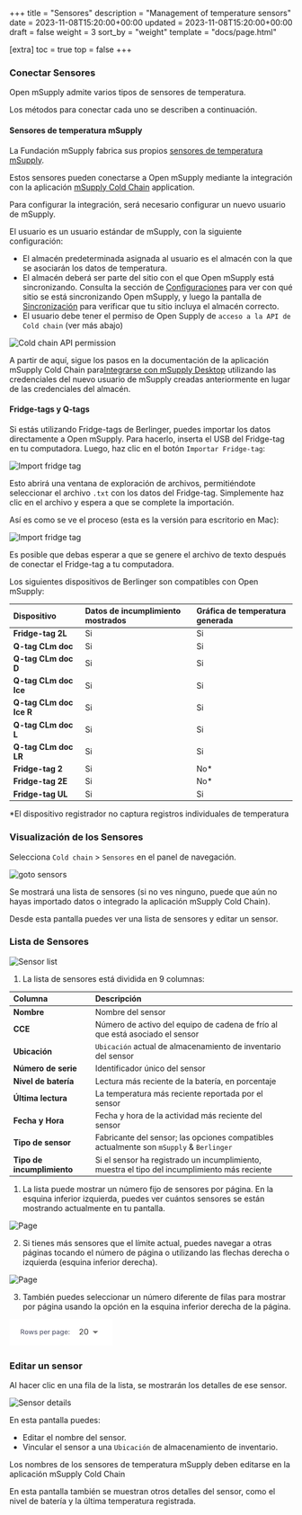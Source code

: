 +++
title = "Sensores"
description = "Management of temperature sensors"
date = 2023-11-08T15:20:00+00:00
updated = 2023-11-08T15:20:00+00:00
draft = false
weight = 3
sort_by = "weight"
template = "docs/page.html"

[extra]
toc = true
top = false
+++

### Conectar Sensores

Open mSupply admite varios tipos de sensores de temperatura.

Los métodos para conectar cada uno se describen a continuación.

#### Sensores de temperatura mSupply

La Fundación mSupply fabrica sus propios [sensores de temperatura mSupply](https://msupply.foundation/open-msupply/cold-chain/#mSupplySensor).

Estos sensores pueden conectarse a Open mSupply mediante la integración con la aplicación [mSupply Cold Chain](/coldchain/introduction/) application.

Para configurar la integración, será necesario configurar un nuevo usuario de mSupply.

El usuario es un usuario estándar de mSupply, con la siguiente configuración:

- El almacén predeterminada asignada al usuario es el almacén con la que se asociarán los datos de temperatura.
- El almacén deberá ser parte del sitio con el que Open mSupply está sincronizando. Consulta la sección de [Configuraciones](/docs/settings/synchronisation/#viewing-the-synchronisation-settings) para ver con qué sitio se está sincronizando Open mSupply, y luego la pantalla de [Sincronización](https://docs.msupply.org.nz/synchronisation:sync_sites#viewing_sync_sites) para verificar que tu sitio incluya el almacén correcto.
- El usuario debe tener el permiso de Open Supply de `acceso a la API de Cold chain` (ver más abajo)

![Cold chain API permission](/docs/coldchain/images/coldchain_permission.png)

A partir de aquí, sigue los pasos en la documentación de la aplicación mSupply Cold Chain para[Integrarse con mSupply Desktop](/coldchain/desktop-integration/#msupply-desktop-setup-steps) utilizando las credenciales del nuevo usuario de mSupply creadas anteriormente en lugar de las credenciales del almacén.

#### Fridge-tags y Q-tags

Si estás utilizando Fridge-tags de Berlinger, puedes importar los datos directamente a Open mSupply. Para hacerlo, inserta el USB del Fridge-tag en tu computadora.
Luego, haz clic en el botón `Importar Fridge-tag`:

![Import fridge tag](/docs/coldchain/images/import_fridge_tag.png)

Esto abrirá una ventana de exploración de archivos, permitiéndote seleccionar el archivo `.txt` con los datos del Fridge-tag. Simplemente haz clic en el archivo y espera a que se complete la importación.

Así es como se ve el proceso (esta es la versión para escritorio en Mac):

![Import fridge tag](/docs/coldchain/images/import_fridge_tag.gif)

<div class="nota">Es posible que debas esperar a que se genere el archivo de texto después de conectar el Fridge-tag a tu computadora.</div>

Los siguientes dispositivos de Berlinger son compatibles con Open mSupply:

| Dispositivo             | Datos de incumplimiento mostrados | Gráfica de temperatura generada |
| :---------------------- | :-------------------------------- | :------------------------------ |
| **Fridge-tag 2L**       | Si                                | Si                              |
| **Q-tag CLm doc**       | Si                                | Si                              |
| **Q-tag CLm doc D**     | Si                                | Si                              |
| **Q-tag CLm doc Ice**   | Si                                | Si                              |
| **Q-tag CLm doc Ice R** | Si                                | Si                              |
| **Q-tag CLm doc L**     | Si                                | Si                              |
| **Q-tag CLm doc LR**    | Si                                | Si                              |
| **Fridge-tag 2**        | Si                                | No\*                            |
| **Fridge-tag 2E**       | Si                                | No\*                            |
| **Fridge-tag UL**       | Si                                | Si                              |

\*El dispositivo registrador no captura registros individuales de temperatura

### Visualización de los Sensores

Selecciona `Cold chain` > `Sensores` en el panel de navegación.

![goto sensors](/docs/coldchain/images/goto_sensors.png)

Se mostrará una lista de sensores (si no ves ninguno, puede que aún no hayas importado datos o integrado la aplicación mSupply Cold Chain).

Desde esta pantalla puedes ver una lista de sensores y editar un sensor.

### Lista de Sensores

![Sensor list](/docs/coldchain/images/sensor_list.png)

1. La lista de sensores está dividida en 9 columnas:

| Columna                    | Descripción                                                                                   |
| :------------------------- | :-------------------------------------------------------------------------------------------- |
| **Nombre**                 | Nombre del sensor                                                                             |
| **CCE**                    | Número de activo del equipo de cadena de frío al que está asociado el sensor                  |
| **Ubicación**              | `Ubicación` actual de almacenamiento de inventario del sensor                                 |
| **Número de serie**        | Identificador único del sensor                                                                |
| **Nivel de batería**       | Lectura más reciente de la batería, en porcentaje                                             |
| **Última lectura**         | La temperatura más reciente reportada por el sensor                                           |
| **Fecha y Hora**           | Fecha y hora de la actividad más reciente del sensor                                          |
| **Tipo de sensor**         | Fabricante del sensor; las opciones compatibles actualmente son `mSupply` & `Berlinger`       |
| **Tipo de incumplimiento** | Si el sensor ha registrado un incumplimiento, muestra el tipo del incumplimiento más reciente |

1. La lista puede mostrar un número fijo de sensores por página. En la esquina inferior izquierda, puedes ver cuántos sensores se están mostrando actualmente en tu pantalla.

![Page](/docs/introduction/images/list_showing.png)

2. Si tienes más sensores que el límite actual, puedes navegar a otras páginas tocando el número de página o utilizando las flechas derecha o izquierda (esquina inferior derecha).

![Page](/docs/introduction/images/list_pagenumbers.png)

3. También puedes seleccionar un número diferente de filas para mostrar por página usando la opción en la esquina inferior derecha de la página.

![Rows per page](../../images/rows-per-page-select.png)

### Editar un sensor

Al hacer clic en una fila de la lista, se mostrarán los detalles de ese sensor.

![Sensor details](/docs/coldchain/images/sensor_details.png)

En esta pantalla puedes:

- Editar el nombre del sensor.
- Vincular el sensor a una `Ubicación` de almacenamiento de inventario.

<div class="nota">Los nombres de los sensores de temperatura mSupply deben editarse en la aplicación mSupply Cold Chain</div>

En esta pantalla también se muestran otros detalles del sensor, como el nivel de batería y la última temperatura registrada.
